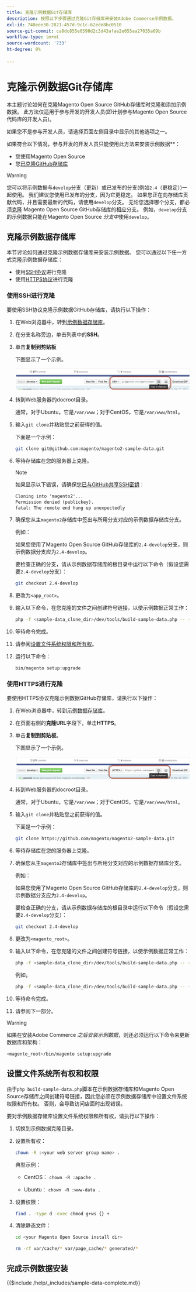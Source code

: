 ```yaml
---
title: 克隆示例数据Git存储库
description: 按照以下步骤通过克隆Git存储库来安装Adobe Commerce示例数据。
exl-id: 748eee30-2821-457d-9c1c-62ede8bc0510
source-git-commit: ca8dc855e0598d2c3d43afae2e055aa27035a09b
workflow-type: tm+mt
source-wordcount: '733'
ht-degree: 0%

---
```


# 克隆示例数据Git存储库

本主题讨论如何在克隆Magento Open Source GitHub存储库时克隆和添加示例数据。 此方法仅适用于参与开发的开发人员(即计划参与Magento Open Source代码库的开发人员)。

如果您不是参与开发人员，请选择页面左侧目录中显示的其他选项之一。

如果符合以下情况，参与开发的开发人员只能使用此方法来安装示例数据&#x200B;**：

* 您使用Magento Open Source
* 您[已克隆GitHub存储库](https://developer.adobe.com/commerce/contributor/guides/install/clone-repository/)

>[!WARNING]
>
>您可以将示例数据与`develop`分支（更新）或已发布的分支(例如`2.4`（更稳定）)一起使用。 我们建议您使用已发布的分支，因为它更稳定。 如果您正在向存储库贡献代码，并且需要最新的代码，请使用`develop`分支。 无论您选择哪个分支，都必须[克隆](https://developer.adobe.com/commerce/contributor/guides/install/clone-repository/) Magento Open Source GitHub存储库的相应分支。 例如，`develop`分支的示例数据只能在Magento Open Source *分支中*&#x200B;使用`develop`。

## 克隆示例数据存储库

本节讨论如何通过克隆示例数据存储库来安装示例数据。 您可以通过以下任一方式克隆示例数据存储库：

* 使用[SSH协议](#clone-with-ssh)进行克隆
* 使用[HTTPS协议](#clone-with-https)进行克隆

### 使用SSH进行克隆

要使用SSH协议克隆示例数据GitHub存储库，请执行以下操作：

1. 在Web浏览器中，转到[示例数据存储库](https://github.com/magento/magento2-sample-data)。
1. 在分支名称旁边，单击列表中的&#x200B;**SSH**。
1. 单击&#x200B;**复制到剪贴板**

   下图显示了一个示例。

   ![使用SSH克隆GitHub存储库](../../assets/installation/install_mage2_clone-ssh.png)

1. 转到Web服务器的docroot目录。

   通常，对于Ubuntu，它是`/var/www`；对于CentOS，它是`/var/www/html`。

1. 输入`git clone`并粘贴您之前获得的值。

   下面是一个示例：

   ```bash
   git clone git@github.com:magento/magento2-sample-data.git
   ```

1. 等待存储库在您的服务器上克隆。

   >[!NOTE]
   >
   >如果显示以下错误，请确保您[已与GitHub共享SSH密钥](https://docs.github.com/articles/generating-ssh-keys/)：<br>

   ```
   Cloning into 'magento2'...
   Permission denied (publickey).
   fatal: The remote end hung up unexpectedly
   ```

1. 确保您从主`magento2`存储库中签出与所用分支对应的示例数据存储库分支。

   例如：

   如果您使用了Magento Open Source GitHub存储库的`2.4-develop`分支，则示例数据分支应为`2.4-develop`。

   要检查正确的分支，请从示例数据存储库的根目录中运行以下命令（假设您需要`2.4-develop`分支）：

   ```bash
   git checkout 2.4-develop
   ```

1. 更改为`<app_root>`。
1. 输入以下命令，在您克隆的文件之间创建符号链接，以使示例数据正常工作：

   ```bash
   php -f <sample-data_clone_dir>/dev/tools/build-sample-data.php -- --ce-source="<path_to_your_magento_instance>"
   ```

1. 等待命令完成。

1. 请参阅[设置文件系统权限和所有权](#set-file-system-ownership-and-permissions)。

1. 运行以下命令：

   ```bash
   bin/magento setup:upgrade
   ```

### 使用HTTPS进行克隆

要使用HTTPS协议克隆示例数据GitHub存储库，请执行以下操作：

1. 在Web浏览器中，转到[示例数据存储库](https://github.com/magento/magento2-sample-data)。
1. 在页面右侧的&#x200B;**克隆URL**&#x200B;字段下，单击&#x200B;**HTTPS**。
1. 单击&#x200B;**复制到剪贴板**。

   下图显示了一个示例。

   ![使用HTTPS克隆GitHub存储库](../../assets/installation/install_mage2_clone-https.png)

1. 转到Web服务器的docroot目录。

   通常，对于Ubuntu，它是`/var/www`；对于CentOS，它是`/var/www/html`。

1. 输入`git clone`并粘贴您之前获得的值。

   下面是一个示例：

   ```bash
   git clone https://github.com/magento/magento2-sample-data.git
   ```

1. 等待存储库在您的服务器上克隆。
1. 确保您从主`magento2`存储库中签出与所用分支对应的示例数据存储库分支。

   例如：

   如果您使用了Magento Open Source GitHub存储库的`2.4-develop`分支，则示例数据分支应为`2.4-develop`。

   要检查正确的分支，请从示例数据存储库的根目录中运行以下命令（假设您需要`2.4-develop`分支）：

   ```bash
   git checkout 2.4-develop
   ```

1. 更改为`<magento_root>`。
1. 输入以下命令，在您克隆的文件之间创建符号链接，以使示例数据正常工作：

   ```bash
   php -f <sample-data_clone_dir>/dev/tools/build-sample-data.php -- --ce-source="<path_to_your_magento_instance>"
   ```

   例如，

   ```bash
   php -f <sample-data_clone_dir>/dev/tools/build-sample-data.php -- --ce-source="/var/www/magento2"
   ```

1. 等待命令完成。
1. 请参阅下一部分。

>[!WARNING]
>
>如果在安装Adobe Commerce *之后安装示例数据*，则还必须运行以下命令来更新数据库和架构：
>
>```bash
><magento_root>/bin/magento setup:upgrade
>```

## 设置文件系统所有权和权限

由于`php build-sample-data.php`脚本在示例数据存储库和Magento Open Source存储库之间创建符号链接，因此您必须在示例数据存储库中设置文件系统权限和所有权。 否则，会导致访问店面时出现错误。

要对示例数据存储库设置文件系统权限和所有权，请执行以下操作：

1. 切换到示例数据克隆目录。
1. 设置所有权：

   ```bash
   chown -R :<your web server group name> .
   ```

   典型示例：

   * CentOS： `chown -R :apache .`

   * Ubuntu： `chown -R :www-data .`

1. 设置权限：

   ```bash
   find . -type d -exec chmod g+ws {} +
   ```

1. 清除静态文件：

   ```bash
   cd <your Magento Open Source install dir>
   ```

   ```bash
   rm -rf var/cache/* var/page_cache/* generated/*
   ```

## 完成示例数据安装

{{$include /help/_includes/sample-data-complete.md}}
